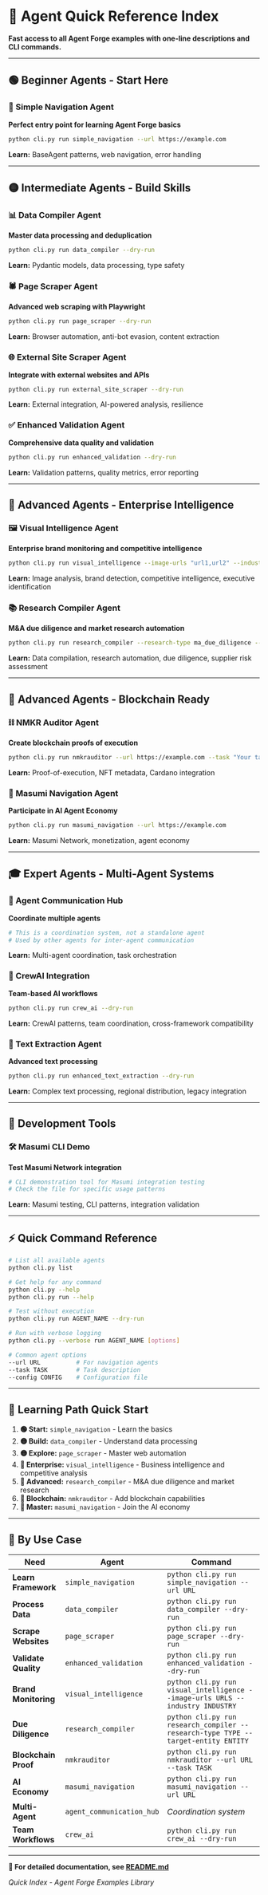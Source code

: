 # 🚀 Agent Quick Reference Index

**Fast access to all Agent Forge examples with one-line descriptions and CLI commands.**

---

## 🟢 **Beginner Agents** - Start Here

### 📍 Simple Navigation Agent
**Perfect entry point for learning Agent Forge basics**
```bash
python cli.py run simple_navigation --url https://example.com
```
**Learn:** BaseAgent patterns, web navigation, error handling

---

## 🟡 **Intermediate Agents** - Build Skills

### 📊 Data Compiler Agent
**Master data processing and deduplication**
```bash
python cli.py run data_compiler --dry-run
```
**Learn:** Pydantic models, data processing, type safety

### 🕷️ Page Scraper Agent  
**Advanced web scraping with Playwright**
```bash
python cli.py run page_scraper --dry-run
```
**Learn:** Browser automation, anti-bot evasion, content extraction

### 🌐 External Site Scraper Agent
**Integrate with external websites and APIs**
```bash
python cli.py run external_site_scraper --dry-run
```
**Learn:** External integration, AI-powered analysis, resilience

### ✅ Enhanced Validation Agent
**Comprehensive data quality and validation**
```bash
python cli.py run enhanced_validation --dry-run
```
**Learn:** Validation patterns, quality metrics, error reporting

---

## 🔴 **Advanced Agents** - Enterprise Intelligence

### 🖼️ Visual Intelligence Agent
**Enterprise brand monitoring and competitive intelligence**
```bash
python cli.py run visual_intelligence --image-urls "url1,url2" --industry technology
```
**Learn:** Image analysis, brand detection, competitive intelligence, executive identification

### 📚 Research Compiler Agent
**M&A due diligence and market research automation**
```bash
python cli.py run research_compiler --research-type ma_due_diligence --target-entity "Company Name"
```
**Learn:** Data compilation, research automation, due diligence, supplier risk assessment

---

## 🔴 **Advanced Agents** - Blockchain Ready

### ⛓️ NMKR Auditor Agent
**Create blockchain proofs of execution**
```bash
python cli.py run nmkrauditor --url https://example.com --task "Your task"
```
**Learn:** Proof-of-execution, NFT metadata, Cardano integration

### 🚀 Masumi Navigation Agent
**Participate in AI Agent Economy**
```bash
python cli.py run masumi_navigation --url https://example.com
```
**Learn:** Masumi Network, monetization, agent economy

---

## 🎓 **Expert Agents** - Multi-Agent Systems

### 📡 Agent Communication Hub
**Coordinate multiple agents**
```bash
# This is a coordination system, not a standalone agent
# Used by other agents for inter-agent communication
```
**Learn:** Multi-agent coordination, task orchestration

### 👥 CrewAI Integration
**Team-based AI workflows**
```bash
python cli.py run crew_ai --dry-run
```
**Learn:** CrewAI patterns, team coordination, cross-framework compatibility

### 📝 Text Extraction Agent
**Advanced text processing**
```bash
python cli.py run enhanced_text_extraction --dry-run
```
**Learn:** Complex text processing, regional distribution, legacy integration

---

## 🧪 **Development Tools**

### 🛠️ Masumi CLI Demo
**Test Masumi Network integration**
```bash
# CLI demonstration tool for Masumi integration testing
# Check the file for specific usage patterns
```
**Learn:** Masumi testing, CLI patterns, integration validation

---

## ⚡ **Quick Command Reference**

```bash
# List all available agents
python cli.py list

# Get help for any command
python cli.py --help
python cli.py run --help

# Test without execution
python cli.py run AGENT_NAME --dry-run

# Run with verbose logging
python cli.py --verbose run AGENT_NAME [options]

# Common agent options
--url URL          # For navigation agents  
--task TASK        # Task description
--config CONFIG    # Configuration file
```

---

## 🎯 **Learning Path Quick Start**

1. **🟢 Start:** `simple_navigation` - Learn the basics
2. **🟡 Build:** `data_compiler` - Understand data processing  
3. **🟡 Explore:** `page_scraper` - Master web automation
4. **🔴 Enterprise:** `visual_intelligence` - Business intelligence and competitive analysis
5. **🔴 Advanced:** `research_compiler` - M&A due diligence and market research
6. **🔴 Blockchain:** `nmkrauditor` - Add blockchain capabilities
7. **🚀 Master:** `masumi_navigation` - Join the AI economy

---

## 📁 **By Use Case**

| Need | Agent | Command |
|------|-------|---------|
| **Learn Framework** | `simple_navigation` | `python cli.py run simple_navigation --url URL` |
| **Process Data** | `data_compiler` | `python cli.py run data_compiler --dry-run` |
| **Scrape Websites** | `page_scraper` | `python cli.py run page_scraper --dry-run` |
| **Validate Quality** | `enhanced_validation` | `python cli.py run enhanced_validation --dry-run` |
| **Brand Monitoring** | `visual_intelligence` | `python cli.py run visual_intelligence --image-urls URLS --industry INDUSTRY` |
| **Due Diligence** | `research_compiler` | `python cli.py run research_compiler --research-type TYPE --target-entity ENTITY` |
| **Blockchain Proof** | `nmkrauditor` | `python cli.py run nmkrauditor --url URL --task TASK` |
| **AI Economy** | `masumi_navigation` | `python cli.py run masumi_navigation --url URL` |
| **Multi-Agent** | `agent_communication_hub` | *Coordination system* |
| **Team Workflows** | `crew_ai` | `python cli.py run crew_ai --dry-run` |

---

**📖 For detailed documentation, see [README.md](README.md)**

*Quick Index - Agent Forge Examples Library*